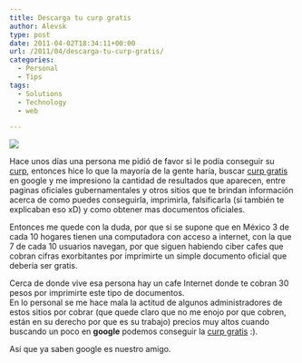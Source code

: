 ```yaml
---
title: Descarga tu curp gratis
author: Alevsk
type: post
date: 2011-04-02T18:34:11+00:00
url: /2011/04/descarga-tu-curp-gratis/
categories:
  - Personal
  - Tips
tags:
  - Solutions
  - Technology
  - web

---
```

[![](/images/CURP4.jpg)](http://www.alevsk.com/2011/04/descarga-tu-curp-gratis/curp4/)

Hace unos días una persona me pidió de favor si le podía conseguir su [curp][1], entonces hice lo que la mayoría de la gente haría, buscar [curp gratis][2] en google y me impresiono la cantidad de resultados que aparecen, entre paginas oficiales gubernamentales y otros sitios que te brindan información acerca de como puedes conseguirla, imprimirla, falsificarla (si también te explicaban eso xD) y como obtener mas documentos oficiales.

Entonces me quede con la duda, por que si se supone que en México 3 de cada 10 hogares tienen una computadora con acceso a internet, con la que 7 de cada 10 usuarios navegan, por que siguen habiendo ciber cafes que cobran cifras exorbitantes por imprimirte un simple documento oficial que debería ser gratis.

Cerca de donde vive esa persona hay un cafe Internet donde te cobran 30 pesos por imprimirte este tipo de documentos.  
En lo personal se me hace mala la actitud de algunos administradores de estos sitios por cobrar (que quede claro que no me enojo por que cobren, están en su derecho por que es su trabajo) precios muy altos cuando buscando un poco en **google** podemos conseguir la [curp gratis][3] :).

Así que ya saben google es nuestro amigo.

 [1]: http://www.tucurp.com
 [2]: http://www.curpgratis.net/
 [3]: http://www.curpgratis.org/